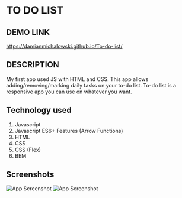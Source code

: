 # TO DO LIST
## DEMO LINK 
https://damianmichalowski.github.io/To-do-list/
## DESCRIPTION
My first app used JS with HTML and CSS. This app allows adding/removing/marking daily tasks on your to-do list. To-do list is a responsive app you can use on whatever you want.
## Technology used
1. Javascript
2. Javascript ES6+ Features (Arrow Functions)
3. HTML
4. CSS
5. CSS (Flex)
6. BEM
## Screenshots
![App Screenshot](images/Bez%20tytułu2.jpg)
![App Screenshot](images/Bez%20tytułu3.jpg)
